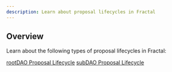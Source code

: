```yaml
---
description: Learn about proposal lifecycles in Fractal
---
```


## Overview
Learn about the following types of proposal lifecycles in Fractal:

[rootDAO Proposal Lifecycle](root-dao-proposal-lifecycle.md)
[subDAO Proposal Lifecycle](sub-dao-proposal-lifecycle.md)